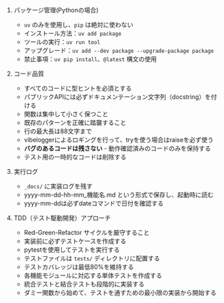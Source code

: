 1. パッケージ管理(Pythonの場合)
   - `uv` のみを使用し、`pip` は絶対に使わない
   - インストール方法：`uv add package`
   - ツールの実行：`uv run tool`
   - アップグレード：`uv add --dev package --upgrade-package package`
   - 禁止事項：`uv pip install`、`@latest` 構文の使用

2. コード品質
   - すべてのコードに型ヒントを必須とする
   - パブリックAPIには必ずドキュメンテーション文字列（docstring）を付ける
   - 関数は集中して小さく保つこと
   - 既存のパターンを正確に踏襲すること
   - 行の最大長は88文字まで
   - vibeloggerによるロギングを行って、tryを使う場合はraiseを必ず使う
   - **バグのあるコードは残さない** - 動作確認済みのコードのみを保持する
   - テスト用の一時的なコードは削除する
  
3. 実行ログ
   - `_docs/` に実装ログを残す
   - yyyy-mm-dd-hh-mm_機能名.md という形式で保存し、起動時に読む
   - yyyy-mm-ddは必ずdateコマンドで日付を確認する

4. TDD（テスト駆動開発）アプローチ
   - Red-Green-Refactor サイクルを厳守すること
   - 実装前に必ずテストケースを作成する
   - pytestを使用してテストを実行する
   - テストファイルは `tests/` ディレクトリに配置する
   - テストカバレッジは最低80%を維持する
   - 各機能モジュールに対応する単体テストを作成する
   - 統合テストと結合テストも段階的に実装する
   - ダミー関数から始めて、テストを通すための最小限の実装から開始する
